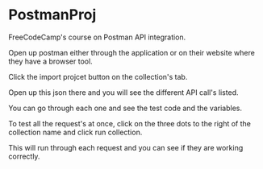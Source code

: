 # PostmanProj
FreeCodeCamp's course on Postman API integration.

Open up postman either through the application or on their website where they have a browser tool.

Click the import projcet button on the collection's tab.

Open up this json there and you will see the different API call's listed.

You can go through each one and see the test code and the variables.

To test all the request's at once, click on the three dots to the right of the collection name and click run collection.

This will run through each request and you can see if they are working correctly.

